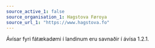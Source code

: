 ```yaml
---
source_active_1: false
source_organisation_1: Hagstova Føroya
source_url_1: "https://www.hagstova.fo"
---
```

Ávísar fyri fátækadømi í landinum eru savnaðir í ávísa 1.2.1.
